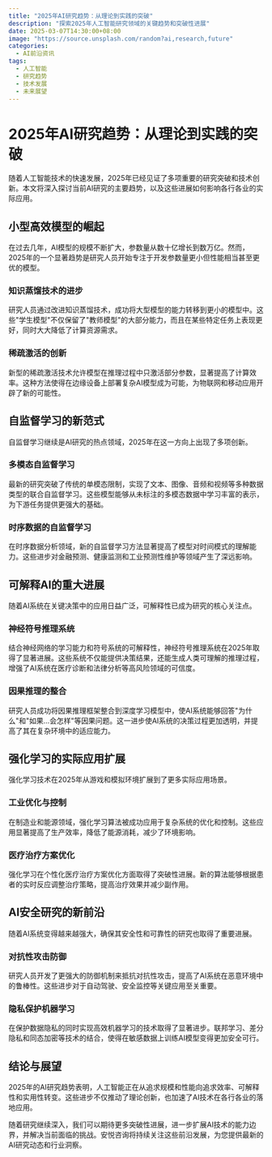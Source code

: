 ```yaml
---
title: "2025年AI研究趋势：从理论到实践的突破"
description: "探索2025年人工智能研究领域的关键趋势和突破性进展"
date: 2025-03-07T14:30:00+08:00
image: "https://source.unsplash.com/random?ai,research,future"
categories:
  - AI前沿资讯
tags:
  - 人工智能
  - 研究趋势
  - 技术发展
  - 未来展望
---
```


# 2025年AI研究趋势：从理论到实践的突破

随着人工智能技术的快速发展，2025年已经见证了多项重要的研究突破和技术创新。本文将深入探讨当前AI研究的主要趋势，以及这些进展如何影响各行各业的实际应用。

## 小型高效模型的崛起

在过去几年，AI模型的规模不断扩大，参数量从数十亿增长到数万亿。然而，2025年的一个显著趋势是研究人员开始专注于开发参数量更小但性能相当甚至更优的模型。

### 知识蒸馏技术的进步

研究人员通过改进知识蒸馏技术，成功将大型模型的能力转移到更小的模型中。这些"学生模型"不仅保留了"教师模型"的大部分能力，而且在某些特定任务上表现更好，同时大大降低了计算资源需求。

### 稀疏激活的创新

新型的稀疏激活技术允许模型在推理过程中只激活部分参数，显著提高了计算效率。这种方法使得在边缘设备上部署复杂AI模型成为可能，为物联网和移动应用开辟了新的可能性。

## 自监督学习的新范式

自监督学习继续是AI研究的热点领域，2025年在这一方向上出现了多项创新。

### 多模态自监督学习

最新的研究突破了传统的单模态限制，实现了文本、图像、音频和视频等多种数据类型的联合自监督学习。这些模型能够从未标注的多模态数据中学习丰富的表示，为下游任务提供更强大的基础。

### 时序数据的自监督学习

在时序数据分析领域，新的自监督学习方法显著提高了模型对时间模式的理解能力。这些进步对金融预测、健康监测和工业预测性维护等领域产生了深远影响。

## 可解释AI的重大进展

随着AI系统在关键决策中的应用日益广泛，可解释性已成为研究的核心关注点。

### 神经符号推理系统

结合神经网络的学习能力和符号系统的可解释性，神经符号推理系统在2025年取得了显著进展。这些系统不仅能提供决策结果，还能生成人类可理解的推理过程，增强了AI系统在医疗诊断和法律分析等高风险领域的可信度。

### 因果推理的整合

研究人员成功将因果推理框架整合到深度学习模型中，使AI系统能够回答"为什么"和"如果...会怎样"等因果问题。这一进步使AI系统的决策过程更加透明，并提高了其在复杂环境中的适应能力。

## 强化学习的实际应用扩展

强化学习技术在2025年从游戏和模拟环境扩展到了更多实际应用场景。

### 工业优化与控制

在制造业和能源领域，强化学习算法被成功应用于复杂系统的优化和控制。这些应用显著提高了生产效率，降低了能源消耗，减少了环境影响。

### 医疗治疗方案优化

强化学习在个性化医疗治疗方案优化方面取得了突破性进展。新的算法能够根据患者的实时反应调整治疗策略，提高治疗效果并减少副作用。

## AI安全研究的新前沿

随着AI系统变得越来越强大，确保其安全性和可靠性的研究也取得了重要进展。

### 对抗性攻击防御

研究人员开发了更强大的防御机制来抵抗对抗性攻击，提高了AI系统在恶意环境中的鲁棒性。这些进步对于自动驾驶、安全监控等关键应用至关重要。

### 隐私保护机器学习

在保护数据隐私的同时实现高效机器学习的技术取得了显著进步。联邦学习、差分隐私和同态加密等技术的结合，使得在敏感数据上训练AI模型变得更加安全可行。

## 结论与展望

2025年的AI研究趋势表明，人工智能正在从追求规模和性能向追求效率、可解释性和实用性转变。这些进步不仅推动了理论创新，也加速了AI技术在各行各业的落地应用。

随着研究继续深入，我们可以期待更多突破性进展，进一步扩展AI技术的能力边界，并解决当前面临的挑战。安悦咨询将持续关注这些前沿发展，为您提供最新的AI研究动态和行业洞察。 